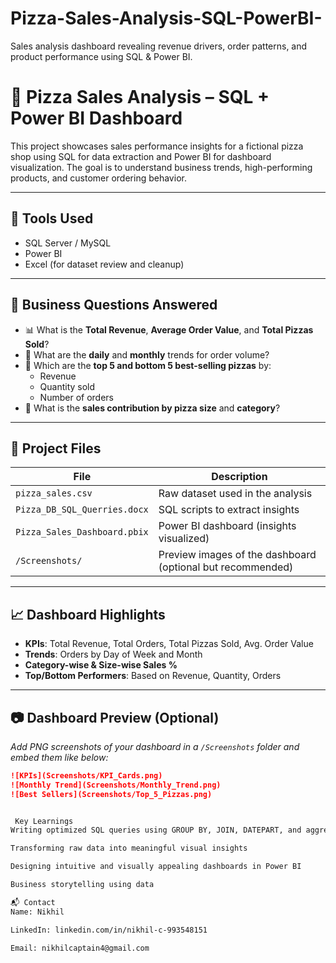 # Pizza-Sales-Analysis-SQL-PowerBI-
Sales analysis dashboard revealing revenue drivers, order patterns, and product performance using SQL &amp; Power BI.
# 🍕 Pizza Sales Analysis – SQL + Power BI Dashboard

This project showcases sales performance insights for a fictional pizza shop using SQL for data extraction and Power BI for dashboard visualization. The goal is to understand business trends, high-performing products, and customer ordering behavior.

---

## 🔧 Tools Used
- SQL Server / MySQL
- Power BI
- Excel (for dataset review and cleanup)

---

## 📌 Business Questions Answered

- 📊 What is the **Total Revenue**, **Average Order Value**, and **Total Pizzas Sold**?
- 📆 What are the **daily** and **monthly** trends for order volume?
- 🍕 Which are the **top 5 and bottom 5 best-selling pizzas** by:
  - Revenue
  - Quantity sold
  - Number of orders
- 📐 What is the **sales contribution by pizza size** and **category**?

---

## 📁 Project Files

| File | Description |
|------|-------------|
| `pizza_sales.csv` | Raw dataset used in the analysis |
| `Pizza_DB_SQL_Querries.docx` | SQL scripts to extract insights |
| `Pizza_Sales_Dashboard.pbix` | Power BI dashboard (insights visualized) |
| `/Screenshots/` | Preview images of the dashboard (optional but recommended) |

---

## 📈 Dashboard Highlights

- **KPIs**: Total Revenue, Total Orders, Total Pizzas Sold, Avg. Order Value
- **Trends**: Orders by Day of Week and Month
- **Category-wise & Size-wise Sales %**
- **Top/Bottom Performers**: Based on Revenue, Quantity, Orders

---

## 📷 Dashboard Preview (Optional)

_Add PNG screenshots of your dashboard in a `/Screenshots` folder and embed them like below:_

```markdown
![KPIs](Screenshots/KPI_Cards.png)
![Monthly Trend](Screenshots/Monthly_Trend.png)
![Best Sellers](Screenshots/Top_5_Pizzas.png)


 Key Learnings
Writing optimized SQL queries using GROUP BY, JOIN, DATEPART, and aggregation functions

Transforming raw data into meaningful visual insights

Designing intuitive and visually appealing dashboards in Power BI

Business storytelling using data

📬 Contact
Name: Nikhil

LinkedIn: linkedin.com/in/nikhil-c-993548151

Email: nikhilcaptain4@gmail.com
